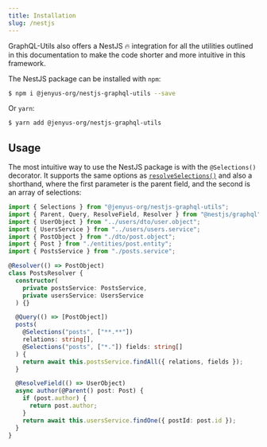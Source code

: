 ```yaml
---
title: Installation
slug: /nestjs
---
```


GraphQL-Utils also offers a NestJS 🔥 integration for all the utilities outlined in this documentation to make the code shorter and more intuitive in this framework.

The NestJS package can be installed with `npm`:

```bash
$ npm i @jenyus-org/nestjs-graphql-utils --save
```

Or `yarn`:

```bash
$ yarn add @jenyus-org/nestjs-graphql-utils
```

## Usage

The most intuitive way to use the NestJS package is with the `@Selections()` decorator. It supports the same options as [`resolveSelections()`](../recipes/resolving-selections.mdx) and also a shorthand, where the first parameter is the parent field, and the second is an array of selections:

```ts
import { Selections } from "@jenyus-org/nestjs-graphql-utils";
import { Parent, Query, ResolveField, Resolver } from "@nestjs/graphql";
import { UserObject } from "../users/dto/user.object";
import { UsersService } from "../users/users.service";
import { PostObject } from "./dto/post.object";
import { Post } from "./entities/post.entity";
import { PostsService } from "./posts.service";

@Resolver(() => PostObject)
class PostsResolver {
  constructor(
    private postsService: PostsService,
    private usersService: UsersService
  ) {}

  @Query(() => [PostObject])
  posts(
    @Selections("posts", ["**.**"])
    relations: string[],
    @Selections("posts", ["*."]) fields: string[]
  ) {
    return await this.postsService.findAll({ relations, fields });
  }

  @ResolveField(() => UserObject)
  async author(@Parent() post: Post) {
    if (post.author) {
      return post.author;
    }
    return await this.usersService.findOne({ postId: post.id });
  }
}
```
